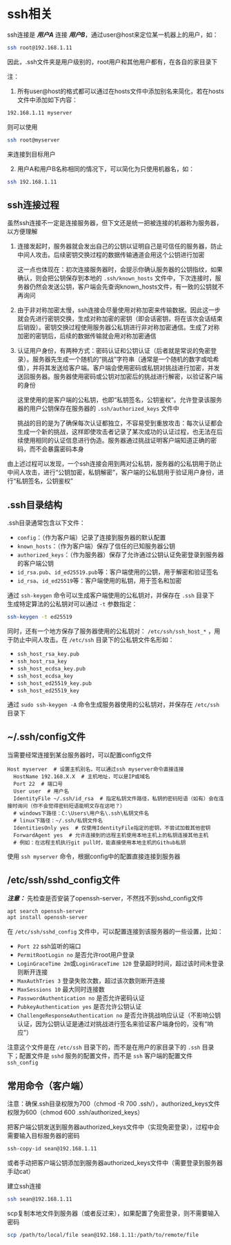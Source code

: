 # ssh相关

ssh连接是 ***用户A*** 连接 ***用户B***，通过user@host来定位某一机器上的用户，如：

```bash
ssh root@192.168.1.11
```

因此，.ssh文件夹是用户级别的，root用户和其他用户都有，在各自的家目录下

注：

1. 所有user@host的格式都可以通过在hosts文件中添加别名来简化，若在hosts文件中添加如下内容：

```bash
192.168.1.11 myserver
```

则可以使用

```bash
ssh root@myserver
```

来连接到目标用户

2. 用户A和用户B名称相同的情况下，可以简化为只使用机器名，如：

```bash
ssh 192.168.1.11
```

## ssh连接过程

虽然ssh连接不一定是连接服务器，但下文还是统一把被连接的机器称为服务器，以方便理解

1. 连接发起时，服务器就会发出自己的公钥以证明自己是可信任的服务器，防止中间人攻击。后续密钥交换过程的数据传输通道会用这个公钥进行加密

   这一点也体现在：初次连接服务器时，会提示你确认服务器的公钥指纹，如果确认，则会把公钥保存到本地的 `.ssh/known_hosts` 文件中，下次连接时，服务器仍然会发送公钥，客户端会先查询known_hosts文件，有一致的公钥就不再询问

2. 由于非对称加密太慢，ssh连接会尽量使用对称加密来传输数据。因此这一步就会先进行密钥交换，生成对称加密的密钥（即会话密钥，将在该次会话结束后销毁）。密钥交换过程使用服务器公私钥进行非对称加密通信。生成了对称加密的密钥后，后续的数据传输就会用对称加密通信
3. 认证用户身份，有两种方式：密码认证和公钥认证（后者就是常说的免密登录）。服务器先生成一个随机的“挑战”字符串（通常是一个随机的数字或哈希值），并将其发送给客户端。客户端会使用密码或私钥对挑战进行加密，并发送回服务器。服务器使用密码或公钥对加密后的挑战进行解密，以验证客户端的身份

   这里使用的是客户端的公私钥，也即“私钥签名，公钥鉴权”。允许登录该服务器的用户公钥保存在服务器的 `.ssh/authorized_keys` 文件中

   挑战的目的是为了确保每次认证都独立，不容易受到重放攻击：每次认证都会生成一个新的挑战，这样即使攻击者记录了某次成功的认证过程，也无法在后续使用相同的认证信息进行伪造。服务器通过挑战证明客户端知道正确的密码，而不会暴露密码本身

由上述过程可以发现，一个ssh连接会用到两对公私钥，服务器的公私钥用于防止中间人攻击，进行“公钥加密，私钥解密”，客户端的公私钥用于验证用户身份，进行“私钥签名，公钥鉴权”

## .ssh目录结构

.ssh目录通常包含以下文件：

* `config`：（作为客户端）记录了连接到服务器的默认配置
* `known_hosts`：（作为客户端）保存了信任的已知服务器公钥
* `authorized_keys`：（作为服务器）保存了允许通过公钥认证免密登录到服务器的客户端公钥
* `id_rsa.pub`、`id_ed25519.pub`等：客户端使用的公钥，用于解密和验证签名
* `id_rsa`、`id_ed25519`等：客户端使用的私钥，用于签名和加密

通过 `ssh-keygen` 命令可以生成客户端使用的公私钥对，并保存在 `.ssh` 目录下  
生成特定算法的公私钥对可以通过 `-t` 参数指定：

```bash
ssh-keygen -t ed25519
```

同时，还有一个地方保存了服务器使用的公私钥对： `/etc/ssh/ssh_host_*` ，用于防止中间人攻击。在 `/etc/ssh` 目录下的公私钥文件名形如：

* `ssh_host_rsa_key.pub`
* `ssh_host_rsa_key`
* `ssh_host_ecdsa_key.pub`
* `ssh_host_ecdsa_key`
* `ssh_host_ed25519_key.pub`
* `ssh_host_ed25519_key`

通过 `sudo ssh-keygen -A` 命令生成服务器使用的公私钥对，并保存在 `/etc/ssh` 目录下

## ~/.ssh/config文件

当需要经常连接到某台服务器时，可以配置config文件

```config
Host myserver  # 设置主机别名，可以通过ssh myserver命令直接连接
  HostName 192.168.X.X  # 主机地址，可以是IP或域名
  Port 22  # 端口号
  User user  # 用户名
  IdentityFile ~/.ssh/id_rsa  # 指定私钥文件路径，私钥的密码短语（如有）会在连接时询问（你不会觉得密码短语能明文存在这吧？）
  # windows下路径：C:\Users\用户名\.ssh\私钥文件名
  # linux下路径：~/.ssh/私钥文件名
  IdentitiesOnly yes  # 仅使用IdentityFile指定的密钥，不尝试加载其他密钥
  ForwardAgent yes  # 允许连接到的远程主机使用本地主机上的私钥连接其他主机
  # 例如：在远程主机执行git pull时，能直接使用本地主机的Github私钥
```

使用 `ssh myserver` 命令，根据config中的配置直接连接到服务器

## /etc/ssh/sshd_config文件

***注意：*** 先检查是否安装了openssh-server，不然找不到sshd_config文件

```bash
apt search openssh-server
apt install openssh-server
```

在 `/etc/ssh/sshd_config` 文件中，可以配置连接到该服务器的一些设置，比如：

* `Port 22` ssh监听的端口
* `PermitRootLogin no` 是否允许root用户登录
* `LoginGraceTime 2m`或`LoginGraceTime 120` 登录超时时间，超过该时间未登录则断开连接
* `MaxAuthTries 3` 登录失败次数，超过该次数则断开连接
* `MaxSessions 10` 最大同时连接数
* `PasswordAuthentication no` 是否允许密码认证
* `PubkeyAuthentication yes` 是否允许公钥认证
* `ChallengeResponseAuthentication no` 是否允许挑战响应认证（不影响公钥认证，因为公钥认证是通过对挑战进行签名来验证客户端身份的，没有“响应”）

注意这个文件是在 `/etc/ssh` 目录下的，而不是在用户的家目录下的 `.ssh` 目录下；配置文件是 `sshd` 服务的配置文件，而不是 `ssh` 客户端的配置文件 `ssh_config`

## 常用命令（客户端）

注意：确保.ssh目录权限为700（chmod -R 700 .ssh/），authorized_keys文件权限为600（chmod 600 .ssh/authorized_keys）

把客户端公钥发送到服务器authorized_keys文件中（实现免密登录），过程中会需要输入目标服务器的密码

```bash
ssh-copy-id sean@192.168.1.11
```

或者手动把客户端公钥添加到服务器authorized_keys文件中（需要登录到服务器手动cat）

建立ssh连接

```bash
ssh sean@192.168.1.11
```

scp复制本地文件到服务器（或者反过来），如果配置了免密登录，则不需要输入密码

```bash
scp /path/to/local/file sean@192.168.1.11:/path/to/remote/file
```
